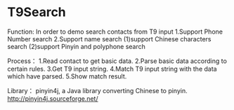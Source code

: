 T9Search
========

Function:
In order to demo search contacts from T9 input
1.Support Phone Number search
2.Support name search
	(1)support Chinese characters search
	(2)support Pinyin and polyphone search

Process：
1.Read contact to get basic data.
2.Parse basic data according to certain rules.
3.Get T9 input string.
4.Match T9 input string with the data which have parsed.
5.Show match result.

Library：
pinyin4j, a Java library converting Chinese to pinyin.
http://pinyin4j.sourceforge.net/


